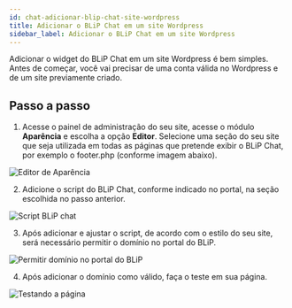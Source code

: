 ```yaml
---
id: chat-adicionar-blip-chat-site-wordpress
title: Adicionar o BLiP Chat em um site Wordpress
sidebar_label: Adicionar o BLiP Chat em um site Wordpress
---
```


Adicionar o widget do BLiP Chat em um site Wordpress é bem simples. Antes de começar, você vai precisar de uma conta válida no Wordpress e de um site previamente criado.

## Passo a passo

1. Acesse o painel de administração do seu site, acesse o módulo **Aparência** e escolha a opção **Editor**. Selecione uma seção do seu site que seja utilizada em todas as páginas que pretende exibir o BLiP Chat, por exemplo o footer.php (conforme imagem abaixo).

![Editor de Aparência](/img/channels/blip-chat/chat-adicionar-blip-chat-site-wordpress-1.png)<br>

2. Adicione o script do BLiP Chat, conforme indicado no portal, na seção escolhida no passo anterior.

![Script BLiP chat](/img/channels/blip-chat/chat-adicionar-blip-chat-site-wordpress-2.png)<br>

3. Após adicionar e ajustar o script, de acordo com o estilo do seu site, será necessário permitir o domínio no portal do BLiP.

![Permitir domínio no portal do BLiP](/img/channels/blip-chat/chat-adicionar-blip-chat-site-wordpress-3.png)<br>

 4. Após adicionar o domínio como válido, faça o teste em sua página.

![Testando a página](/img/channels/blip-chat/chat-adicionar-blip-chat-site-wordpress-4.png)<br>